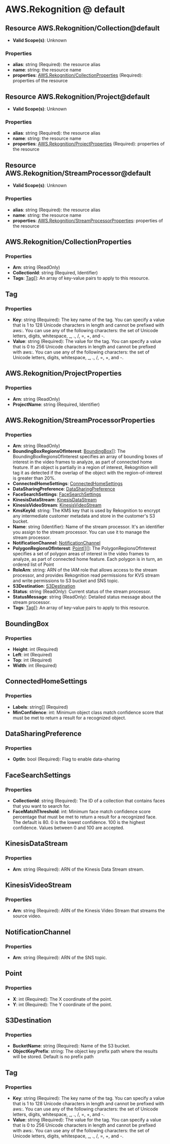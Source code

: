 # AWS.Rekognition @ default

## Resource AWS.Rekognition/Collection@default
* **Valid Scope(s)**: Unknown
### Properties
* **alias**: string (Required): the resource alias
* **name**: string: the resource name
* **properties**: [AWS.Rekognition/CollectionProperties](#awsrekognitioncollectionproperties) (Required): properties of the resource

## Resource AWS.Rekognition/Project@default
* **Valid Scope(s)**: Unknown
### Properties
* **alias**: string (Required): the resource alias
* **name**: string: the resource name
* **properties**: [AWS.Rekognition/ProjectProperties](#awsrekognitionprojectproperties) (Required): properties of the resource

## Resource AWS.Rekognition/StreamProcessor@default
* **Valid Scope(s)**: Unknown
### Properties
* **alias**: string (Required): the resource alias
* **name**: string: the resource name
* **properties**: [AWS.Rekognition/StreamProcessorProperties](#awsrekognitionstreamprocessorproperties): properties of the resource

## AWS.Rekognition/CollectionProperties
### Properties
* **Arn**: string (ReadOnly)
* **CollectionId**: string (Required, Identifier)
* **Tags**: [Tag](#tag)[]: An array of key-value pairs to apply to this resource.

## Tag
### Properties
* **Key**: string (Required): The key name of the tag. You can specify a value that is 1 to 128 Unicode characters in length and cannot be prefixed with aws:. You can use any of the following characters: the set of Unicode letters, digits, whitespace, _, ., /, =, +, and -.
* **Value**: string (Required): The value for the tag. You can specify a value that is 0 to 256 Unicode characters in length and cannot be prefixed with aws:. You can use any of the following characters: the set of Unicode letters, digits, whitespace, _, ., /, =, +, and -.

## AWS.Rekognition/ProjectProperties
### Properties
* **Arn**: string (ReadOnly)
* **ProjectName**: string (Required, Identifier)

## AWS.Rekognition/StreamProcessorProperties
### Properties
* **Arn**: string (ReadOnly)
* **BoundingBoxRegionsOfInterest**: [BoundingBox](#boundingbox)[]: The BoundingBoxRegionsOfInterest specifies an array of bounding boxes of interest in the video frames to analyze, as part of connected home feature. If an object is partially in a region of interest, Rekognition will tag it as detected if the overlap of the object with the region-of-interest is greater than 20%.
* **ConnectedHomeSettings**: [ConnectedHomeSettings](#connectedhomesettings)
* **DataSharingPreference**: [DataSharingPreference](#datasharingpreference)
* **FaceSearchSettings**: [FaceSearchSettings](#facesearchsettings)
* **KinesisDataStream**: [KinesisDataStream](#kinesisdatastream)
* **KinesisVideoStream**: [KinesisVideoStream](#kinesisvideostream)
* **KmsKeyId**: string: The KMS key that is used by Rekognition to encrypt any intermediate customer metadata and store in the customer's S3 bucket.
* **Name**: string (Identifier): Name of the stream processor. It's an identifier you assign to the stream processor. You can use it to manage the stream processor.
* **NotificationChannel**: [NotificationChannel](#notificationchannel)
* **PolygonRegionsOfInterest**: [Point](#point)[][]: The PolygonRegionsOfInterest specifies a set of polygon areas of interest in the video frames to analyze, as part of connected home feature. Each polygon is in turn, an ordered list of Point
* **RoleArn**: string: ARN of the IAM role that allows access to the stream processor, and provides Rekognition read permissions for KVS stream and write permissions to S3 bucket and SNS topic.
* **S3Destination**: [S3Destination](#s3destination)
* **Status**: string (ReadOnly): Current status of the stream processor.
* **StatusMessage**: string (ReadOnly): Detailed status message about the stream processor.
* **Tags**: [Tag](#tag)[]: An array of key-value pairs to apply to this resource.

## BoundingBox
### Properties
* **Height**: int (Required)
* **Left**: int (Required)
* **Top**: int (Required)
* **Width**: int (Required)

## ConnectedHomeSettings
### Properties
* **Labels**: string[] (Required)
* **MinConfidence**: int: Minimum object class match confidence score that must be met to return a result for a recognized object.

## DataSharingPreference
### Properties
* **OptIn**: bool (Required): Flag to enable data-sharing

## FaceSearchSettings
### Properties
* **CollectionId**: string (Required): The ID of a collection that contains faces that you want to search for.
* **FaceMatchThreshold**: int: Minimum face match confidence score percentage that must be met to return a result for a recognized face. The default is 80. 0 is the lowest confidence. 100 is the highest confidence. Values between 0 and 100 are accepted.

## KinesisDataStream
### Properties
* **Arn**: string (Required): ARN of the Kinesis Data Stream stream.

## KinesisVideoStream
### Properties
* **Arn**: string (Required): ARN of the Kinesis Video Stream that streams the source video.

## NotificationChannel
### Properties
* **Arn**: string (Required): ARN of the SNS topic.

## Point
### Properties
* **X**: int (Required): The X coordinate of the point.
* **Y**: int (Required): The Y coordinate of the point.

## S3Destination
### Properties
* **BucketName**: string (Required): Name of the S3 bucket.
* **ObjectKeyPrefix**: string: The object key prefix path where the results will be stored. Default is no prefix path

## Tag
### Properties
* **Key**: string (Required): The key name of the tag. You can specify a value that is 1 to 128 Unicode characters in length and cannot be prefixed with aws:. You can use any of the following characters: the set of Unicode letters, digits, whitespace, _, ., /, =, +, and -.
* **Value**: string (Required): The value for the tag. You can specify a value that is 0 to 256 Unicode characters in length and cannot be prefixed with aws:. You can use any of the following characters: the set of Unicode letters, digits, whitespace, _, ., /, =, +, and -.

